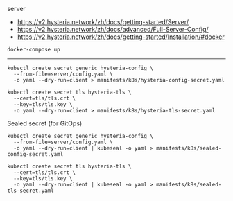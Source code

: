 server

* https://v2.hysteria.network/zh/docs/getting-started/Server/
* https://v2.hysteria.network/zh/docs/advanced/Full-Server-Config/
* https://v2.hysteria.network/zh/docs/getting-started/Installation/#docker


```
docker-compose up
```

---

```
kubectl create secret generic hysteria-config \
  --from-file=server/config.yaml \
  -o yaml --dry-run=client > manifests/k8s/hysteria-config-secret.yaml

kubectl create secret tls hysteria-tls \
  --cert=tls/tls.crt \
  --key=tls/tls.key \
  -o yaml --dry-run=client > manifests/k8s/hysteria-tls-secret.yaml
```

Sealed secret (for GitOps)
```
kubectl create secret generic hysteria-config \
  --from-file=server/config.yaml \
  -o yaml --dry-run=client | kubeseal -o yaml > manifests/k8s/sealed-config-secret.yaml

kubectl create secret tls hysteria-tls \
  --cert=tls/tls.crt \
  --key=tls/tls.key \
  -o yaml --dry-run=client | kubeseal -o yaml > manifests/k8s/sealed-tls-secret.yaml
```

